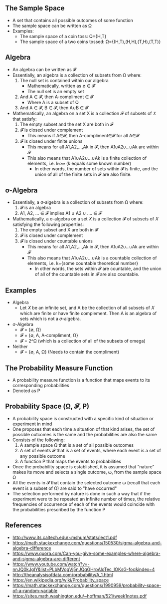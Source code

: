 ## The Sample Space
- A set that contains all possible outcomes of some function
- The sample space can be written as Ω
- Examples:
	- The sample space of a coin toss: Ω={H,T}
	- The sample space of a two coins tossed: Ω={(H,T),(H,H),(T,H),(T,T)}

## Algebra
- An algebra can be written as 𝓕
- Essentially, an algebra is a collection of subsets from Ω where:
	1. The null set is contained within our algebra
		- Mathematically, written as ∅ ∈ 𝓕 
		- The null set is an empty set
	2. And A ∈ 𝓕, then A-compliment ∈ 𝓕
		- Where A is a subset of Ω
	3. And A ∈ 𝓕, B ∈ 𝓕, then A∪B ∈ 𝓕
- Mathematically, an algebra on a set X is a collection 𝓕 of subsets of 𝑋 that satisfy:
	1. The empty subset and the set X are both in 𝓕
	2. 𝓕 is closed under complement
		- This means if A∈𝓕, then A-compliment∈𝓕 for all A∈𝓕
	3. 𝓕 is closed under finite unions
		- This means for all A1,A2,...,Ak in 𝓕, then A1∪A2∪...∪Ak are within 𝓕
		- This also means that A1∪A2∪...∪Ak is a finite collection of elements, i.e. k<∞ (k equals some known number)
			- In other words, the number of sets within 𝓕 is finite, and the union of all of the finite sets in 𝓕 are also finite.

## σ-Algebra
- Essentially, a σ-algebra is a collection of subsets from Ω where:
	1. 𝓕 is an algebra 
	2. A1, A2, ... ∈ 𝓕 implies A1 ∪ A2 ∪ .... ∈ 𝓕
- Mathematically, a σ-algebra on a set 𝑋 is a collection 𝓕 of subsets of 𝑋 satisfying the following properties:
	1. The empty subset and X are both in 𝓕
	2. 𝓕 is closed under complement
	3. 𝓕 is closed under countable unions
		- This means for all A1,A2,...,Ak in 𝓕, then A1∪A2∪...∪Ak are within 𝓕
		- This also means that A1∪A2∪...∪Ak is a countable collection of elements, i.e. k={some countable theoretical number}
			- In other words, the sets within 𝓕 are countable, and the union of all of the countable sets in 𝓕 are also countable.

## Examples
- Algebra
	- Let 𝑋 be an infinite set, and A be the collection of all subsets of 𝑋 which are finite or have finite complement. Then A is an algebra of sets which is not a 𝜎-algebra.
- σ-Algebra
	- 𝓕 = {∅, Ω}
	- 𝓕 = {∅, A, A-compliment, Ω}
	- 𝓕 = 2^Ω (which is a collection of all of the subsets of omega)
- Neither
	- 𝓕 = {∅, A, Ω} (Needs to contain the compliment)

## The Probability Measure Function
- A probability measure function is a function that maps events to its corresponding probabilities
- Denoted as P

## Probability Space (Ω, 𝓕, P)
- A probability space is constructed with a specific kind of situation or experiment in mind
- One proposes that each time a situation of that kind arises, the set of possible outcomes is the same and the probabilities are also the same
- Consists of the following:
	1. A sample space Ω that is a set of all possible outcomes
	2. A set of events 𝓕 that is a set of events, where each event is a set of any possible outcome
	3. A function P that maps the events to probabilities
- Once the probability space is established, it is assumed that “nature” makes its move and selects a single outcome, ω, from the sample space Ω
- All the events in 𝓕 that contain the selected outcome ω (recall that each event is a subset of Ω) are said to "have occurred" 
- The selection performed by nature is done in such a way that if the experiment were to be repeated an infinite number of times, the relative frequencies of occurrence of each of the events would coincide with the probabilities prescribed by the function P

## References
- http://www.its.caltech.edu/~mshum/stats/lect1.pdf
- https://math.stackexchange.com/questions/150530/sigma-algebra-and-algebra-difference
- https://www.quora.com/Can-you-give-some-examples-where-algebra-and-sigma-algebra-are-different
- https://www.youtube.com/watch?v=-nnJQ0kJgIY&list=PLbMVogVj5nJQqGHrpAloTec_lOKsG-foc&index=4
- http://theanalysisofdata.com/probability/A_1.html
- https://en.wikipedia.org/wiki/Probability_space
- https://math.stackexchange.com/questions/1990959/probability-space-of-a-random-variable
- https://sites.math.washington.edu/~hoffman/521/week1notes.pdf
